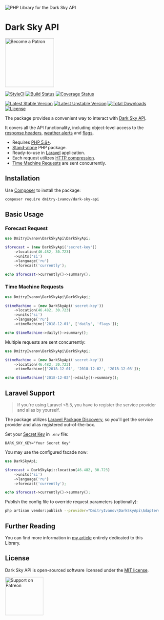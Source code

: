 ![PHP Library for the Dark Sky API](art/dark-sky-api.png)

# Dark Sky API

[<img src="https://raw.githubusercontent.com/dmitry-ivanov/dark-sky-api/master/art/become-a-patron.png" alt="Become a Patron" width="160" />](https://patreon.com/dmitryivanov)

[![StyleCI](https://github.styleci.io/repos/148543382/shield?branch=master&style=flat)](https://github.styleci.io/repos/148543382)
[![Build Status](https://travis-ci.com/dmitry-ivanov/dark-sky-api.svg?branch=master)](https://travis-ci.com/dmitry-ivanov/dark-sky-api)
[![Coverage Status](https://coveralls.io/repos/github/dmitry-ivanov/dark-sky-api/badge.svg?branch=master)](https://coveralls.io/github/dmitry-ivanov/dark-sky-api?branch=master)

[![Latest Stable Version](https://poser.pugx.org/dmitry-ivanov/dark-sky-api/v/stable)](https://packagist.org/packages/dmitry-ivanov/dark-sky-api)
[![Latest Unstable Version](https://poser.pugx.org/dmitry-ivanov/dark-sky-api/v/unstable)](https://packagist.org/packages/dmitry-ivanov/dark-sky-api)
[![Total Downloads](https://poser.pugx.org/dmitry-ivanov/dark-sky-api/downloads)](https://packagist.org/packages/dmitry-ivanov/dark-sky-api)
[![License](https://poser.pugx.org/dmitry-ivanov/dark-sky-api/license)](https://packagist.org/packages/dmitry-ivanov/dark-sky-api)

The package provides a convenient way to interact with [Dark Sky API](https://darksky.net/dev/docs).

It covers all the API functionality, including object-level access to the [response headers](https://darksky.net/dev/docs#response-headers), [weather alerts](https://darksky.net/dev/docs#alerts) and [flags](https://darksky.net/dev/docs#flags).

- Requires [PHP 5.6+](https://php.net/releases/#5.6.0).
- [Stand-alone](#basic-usage) PHP package.
- Ready-to-use in [Laravel](#laravel-support) application.
- Each request utilizes [HTTP compression](https://darksky.net/dev/docs#response-notes).
- [Time Machine Requests](https://darksky.net/dev/docs#time-machine-request) are sent concurrently.

## Installation

Use [Composer](https://getcomposer.org) to install the package:

```bash
composer require dmitry-ivanov/dark-sky-api
```

## Basic Usage

### Forecast Request

```php
use DmitryIvanov\DarkSkyApi\DarkSkyApi;

$forecast = (new DarkSkyApi('secret-key'))
    ->location(46.482, 30.723)
    ->units('si')
    ->language('ru')
    ->forecast('currently');

echo $forecast->currently()->summary();
```

### Time Machine Requests

```php
use DmitryIvanov\DarkSkyApi\DarkSkyApi;

$timeMachine = (new DarkSkyApi('secret-key'))
    ->location(46.482, 30.723)
    ->units('si')
    ->language('ru')
    ->timeMachine('2018-12-01', ['daily', 'flags']);

echo $timeMachine->daily()->summary();
```

Multiple requests are sent concurrently:

```php
use DmitryIvanov\DarkSkyApi\DarkSkyApi;

$timeMachine = (new DarkSkyApi('secret-key'))
    ->location(46.482, 30.723)
    ->timeMachine(['2018-12-01', '2018-12-02', '2018-12-03']);

echo $timeMachine['2018-12-02']->daily()->summary();
```

## Laravel Support

> If you're using Laravel <5.5, you have to register the service provider and alias by yourself.

The package utilizes [Laravel Package Discovery](https://laravel.com/docs/master/packages#package-discovery), so you'll get the service provider and alias registered out-of-the-box.

Set your [Secret Key](https://darksky.net/dev/register) in `.env` file:

```dotenv
DARK_SKY_KEY="Your Secret Key"
```

You may use the configured facade now:

```php
use DarkSkyApi;

$forecast = DarkSkyApi::location(46.482, 30.723)
    ->units('si')
    ->language('ru')
    ->forecast('currently');

echo $forecast->currently()->summary();
```

Publish the config file to override request parameters (optionally):

```bash
php artisan vendor:publish --provider="DmitryIvanov\DarkSkyApi\Adapters\Laravel\DarkSkyApiServiceProvider"
```

## Further Reading

You can find more information in [my article](https://medium.com/@dmitry.g.ivanov/weather-forecast-in-php-95bca6b0ed18) entirely dedicated to this Library.

## License

Dark Sky API is open-sourced software licensed under the [MIT license](LICENSE.md).

[<img src="https://raw.githubusercontent.com/dmitry-ivanov/dark-sky-api/master/art/support-on-patreon.png" alt="Support on Patreon" width="125" />](https://patreon.com/dmitryivanov)
